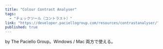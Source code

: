 ```yaml
---
title: "Colour Contrast Analyser"
tags:
  - "チェックツール（コントラスト）"
link: "https://developer.paciellogroup.com/resources/contrastanalyser/"
published: true
---
```


by The Paciello Group。Windows / Mac 両方で使える。
